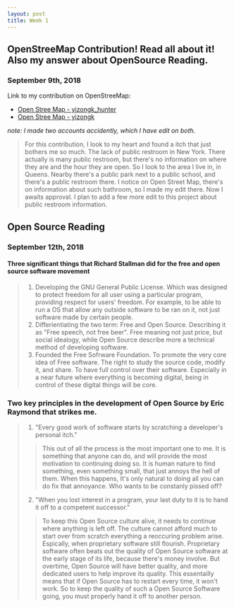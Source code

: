 ```yaml
---
layout: post
title: Week 1
---
```



## OpenStreeMap Contribution! Read all about it! Also my answer about OpenSource Reading.
### September 9th, 2018

Link to my contribution on OpenStreeMap: 
- [Open Stree Map - yizongk_hunter](https://www.openstreetmap.org/user/yizongk_hunter/history)
- [Open Stree Map - yizongk](https://www.openstreetmap.org/user/yizongk/history)

*note: I made two accounts accidently, which I have edit on both.*

> For this contribution, I look to my heart and found a itch that just bothers me so much. The lack of public restroom in New York. There actually is many public restroom, but there's no information on where they are and the hour they are open. So I look to the area I live in, in Queens. Nearby there's a public park next to a public school, and there's a public restroom there. I notice on Open Street Map, there's on information about such bathroom, so I made my edit there. Now I awaits approval. I plan to add a few more edit to this project about public restroom information.

## Open Source Reading
### September 12th, 2018

#### Three significant things that Richard Stallman did for the free and open source software movement

> 1. Developing the GNU General Public License. Which was designed to protect freedom for all user using a particular program, providing respect for users' freedom. For example, to be able to run a OS that allow any outside software to be ran on it, not just software made by certain people.
> 2. Differientiating the two term: Free and Open Source. Describing it as "Free speech, not free beer". Free meaning not just price, but social idealogy, while Open Source describe more a technical method of developing software.
> 3. Founded the Free Sofrware Foundation. To promote the very core idea of Free software. The right to study the source code, modify it, and share. To have full control over their software. Especially in a near future where everything is becoming digital, being in control of these digital things will be core.

### Two key principles in the development of Open Source by Eric Raymond that strikes me.

> 1. "Every good work of software starts by scratching a developer's personal itch." 
>> This out of all the process is the most important one to me. It is something that anyone can do, and will provide the most motivation to continuing doing so. It is human nature to find something, even something small, that just annoys the hell of them. When this happens, It's only natural to doing all you can do fix that annoyance. Who wants to be constanly pissed off? 
> 2. "When you lost interest in a program, your last duty to it is to hand it off to a competent successor."
>> To keep this Open Source culture alive, it needs to continue where anything is left off. The culture cannot afford much to start over from scratch everything a reoccuring problem arise. Espically, when proprietary software still flourish. Proprietary software often beats out the quality of Open Source software at the early stage of its life, because there's money involve. But overtime, Open Source will have better quality, and more dedicated users to help improve its quality. This essentailly means that if Open Source has to restart every time, it won't work. So to keep the quality of such a Open Source Software going, you must properly hand it off to another person.